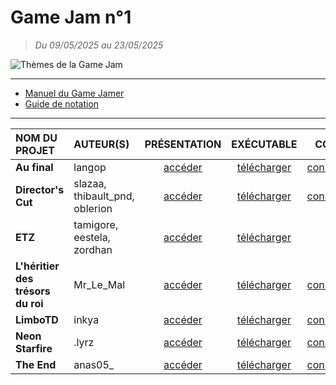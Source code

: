 # Game Jam n°1

> _Du 09/05/2025 au 23/05/2025_

![Thèmes de la Game Jam](https://github.com/jasonchampagne/GameJam/blob/main/20250509-20250523/th%C3%A8mes.png)

---

+ [Manuel du Game Jamer](https://github.com/jasonchampagne/GameJam/blob/main/20250509-20250523/Manuel%20du%20Game%20Jamer.pdf)
+ [Guide de notation](https://github.com/jasonchampagne/GameJam/blob/main/20250509-20250523/Guide%20de%20notation.pdf)

---

|NOM DU PROJET|AUTEUR(S)|PRÉSENTATION|EXÉCUTABLE|CODE|
|:--|:--|:--:|:--:|:--:|
|**Au final**|langop|[accéder](https://github.com/jasonchampagne/GameJam/tree/main/20250509-20250523/Projets/au-final)|[télécharger](https://mega.nz/file/lcV3hYrD#Red523mDxiEKVTvhoPgeRWgwUAqWY3HP-v3DedUTx4Q)|[consulter](https://github.com/jasonchampagne/GameJam/tree/main/20250509-20250523/Projets/au-final/src)|
|**Director's Cut**|slazaa, thibault_pnd, oblerion|[accéder](https://github.com/jasonchampagne/GameJam/tree/main/20250509-20250523/Projets/directors-cut)|[télécharger](https://mega.nz/file/8ZVTnJaZ#-55qebuQ1VUdEhrjUWgFbReybPHhM5mhGx50WPx8wqM)|[consulter](https://github.com/jasonchampagne/GameJam/tree/main/20250509-20250523/Projets/directors-cut/src)|
|**ETZ**|tamigore, eestela, zordhan|[accéder](https://github.com/jasonchampagne/GameJam/tree/main/20250509-20250523/Projets/etz)|[télécharger](https://mega.nz/file/5JszRJZY#BAVStqgtMeswyRVbgS65ZMN5zxFgKd_EpafglM61SAY)|-|
|**L'héritier des trésors du roi**|Mr_Le_Mal|[accéder](https://github.com/jasonchampagne/GameJam/tree/main/20250509-20250523/Projets/heritier-tresors-roi)|[télécharger](https://mega.nz/file/kBszlR4S#xLQSpLxx2i1mpkLwIGqKJ4FGd7oEmXRpU7ptW-X6PSc)|[consulter](https://github.com/jasonchampagne/GameJam/tree/main/20250509-20250523/Projets/heritier-tresors-roi/src)|
|**LimboTD**|inkya|[accéder](https://github.com/jasonchampagne/GameJam/tree/main/20250509-20250523/Projets/limbotd)|[télécharger](https://mega.nz/file/1MdS0BoI#rYoXcILHQgPa89lG13Ep8tAo-knwRupN33o-FfL3aMs)|[consulter](https://github.com/jasonchampagne/GameJam/tree/main/20250509-20250523/Projets/limbotd/src)|
|**Neon Starfire**|.lyrz|[accéder](https://github.com/jasonchampagne/GameJam/tree/main/20250509-20250523/Projets/neon-starfire)|[télécharger](https://mega.nz/file/VAlg0LxY#59Tfk_3uIPhcudrZQfy1uFE-8xw6VRp-KDtDPwSEnM0)|[consulter](https://github.com/jasonchampagne/GameJam/tree/main/20250509-20250523/Projets/neon-starfire/src)|
|**The End**|anas05_|[accéder](https://github.com/jasonchampagne/GameJam/tree/main/20250509-20250523/Projets/the-end)|[télécharger](https://mega.nz/file/dVNRzT7B#uYOwCxtrxx4otqBoWaY8czFPiQ5D3lLqfcvKDiuPBuo)|[consulter](https://github.com/jasonchampagne/GameJam/tree/main/20250509-20250523/Projets/the-end/src)|
